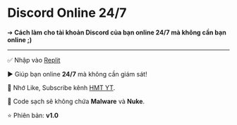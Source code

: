 # Discord Online 24/7
➔ **Cách làm cho tài khoản Discord của bạn online 24/7 mà không cần bạn online ;)**

---
✅ Nhập vào [Replit](replit.com)

▶️ Giúp bạn online **24/7** mà không cần giám sát!

🔔 Nhớ Like, Subscribe kênh [HMT YT](https://www.youtube.com/channel/UCkAI9_OVMYeexK_gk2HgZZg).

💾 Code sạch sẽ không chứa **Malware** và **Nuke**.

⭐ Phiên bản: **v1.0**
